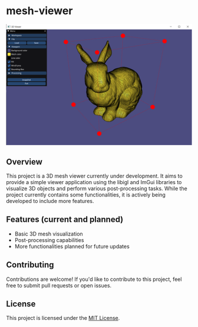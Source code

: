 # mesh-viewer
![screenshot](https://github.com/khalilrefai/mesh-viewer/blob/main/screenshot.PNG?raw=true)

## Overview

This project is a 3D mesh viewer currently under development. It aims to provide a simple viewer application using the libigl and ImGui libraries to visualize 3D objects and perform various post-processing tasks. While the project currently contains some functionalities, it is actively being developed to include more features.

## Features (current and planned)

- Basic 3D mesh visualization
- Post-processing capabilities
- More functionalities planned for future updates

## Contributing

Contributions are welcome! If you'd like to contribute to this project, feel free to submit pull requests or open issues.

## License

This project is licensed under the [MIT License](LICENSE).
